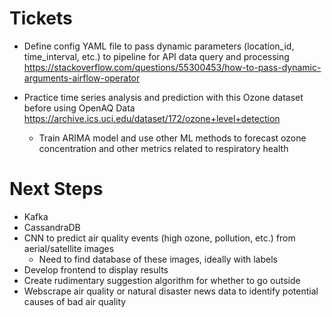 # Tickets

* Define config YAML file to pass dynamic parameters (location_id, time_interval, etc.) to pipeline for API data query and processing https://stackoverflow.com/questions/55300453/how-to-pass-dynamic-arguments-airflow-operator

* Practice time series analysis and prediction with this Ozone dataset before using OpenAQ Data https://archive.ics.uci.edu/dataset/172/ozone+level+detection
  * Train ARIMA model and use other ML methods to forecast ozone concentration and other metrics related to respiratory health

# Next Steps
* Kafka
* CassandraDB
* CNN to predict air quality events (high ozone, pollution, etc.) from aerial/satellite images
  * Need to find database of these images, ideally with labels
* Develop frontend to display results
* Create rudimentary suggestion algorithm for whether to go outside 
* Webscrape air quality or natural disaster news data to identify potential causes of bad air quality
